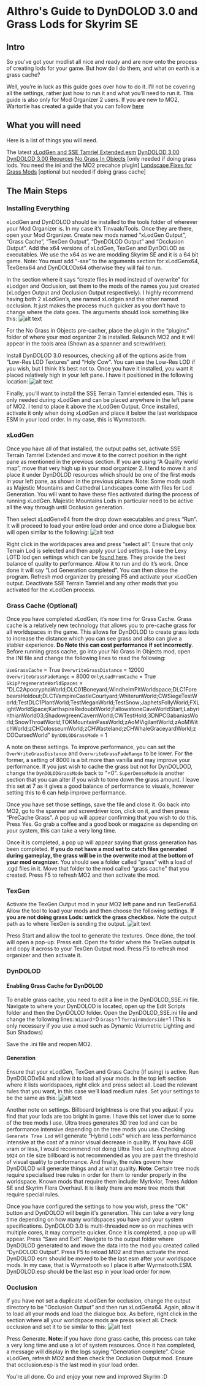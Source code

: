 # Althro's Guide to DynDOLOD 3.0 and Grass Lods for Skyrim SE

## Intro
So you’ve got your modlist all nice and ready and are now onto the process of creating lods for your game. But how do I do them, and what on earth is a grass cache?

Well, you’re in luck as this guide goes over how to do it. I’ll not be covering all the settings, rather just how to run it and what you’ll need to run it. This guide is also only for Mod Organizer 2 users. If you are new to MO2, Wartortle has created a guide that you can follow [here](https://github.com/LivelyDismay/Learn-To-Mod/blob/58b4e895fd7885a0bd703b3b86685961d479fd2e/lessons/Introduction%20to%20MO2.md)

## What you will need

Here is a list of things you will need. 

The latest [xLodGen and SSE Tamriel Extended.esm](https://stepmodifications.org/forum/topic/13451-xlodgen-terrain-lod-beta-81-for-fnv-fo3-fo4-fo4vr-tes5-sse-tes5vr-enderal-enderalse/)
[DynDOLOD 3.00](https://www.nexusmods.com/skyrimspecialedition/mods/32382)
[DynDOLOD 3.00 Reources](https://www.nexusmods.com/skyrimspecialedition/mods/32382)
[No Grass In Objects](https://www.nexusmods.com/skyrimspecialedition/mods/42161) [only needed if doing grass lods. You need the ini and the MO2 precahce plugin]
[Landscape Fixes for Grass Mods](https://www.nexusmods.com/skyrimspecialedition/mods/9005) [optional but needed if doing grass cache]

## The Main Steps

### Installing Everything
xLodGen and DynDOLOD should be installed to the tools folder of wherever your Mod Organizer is. In my case it’s Tinvaak/Tools. Once they are there, open your Mod Organizer. Create new mods named “xLodGen Output”, “Grass Cache”, “TexGen Output”, “DynDOLOD Output” and “Occlusion Output”.  Add the x64 versions of xLodGen, TexGen and DynDOLOD as executables. We use the x64 as we are modding Skyrim SE and it is a 64 bit game. Note: You must add “-sse” to the arguments section for xLodGenx64, TexGenx64 and DynDOLODx64 otherwise they will fail to run. 

In the section where it says “create files in mod instead of overwrite” for xLodgen and Occlusion, set them to the mods of the names you just created (xLodgen Output and Occlusion Output respectively). I highly recommend having both 2 xLodGen’s, one named xLodgen and the other named occlusion. It just makes the process much quicker as you don’t have to change where the data goes. The arguments should look something like this:
![alt text](https://github.com/LivelyDismay/Learn-To-Mod/blob/2ed192a11d4b167e260a5616161418297fe13b7e/images/)

For the No Grass in Objects pre-cacher, place the plugin in the “plugins” folder of where your mod organizer 2 is installed. Relaunch MO2 and it will appear in the tools area (Shown as a spanner and screwdriver).

Install DynDOLOD 3.0 resources, checking all of the options aside from “Low-Res LOD Textures” and “Holy Cow”. You can use the Low-Res LOD if you wish, but I think it’s best not to. Once you have it installed, you want it placed relatively high in your left pane. I have it positioned in the following location: 
![alt text](https://github.com/LivelyDismay/Learn-To-Mod/blob/main/images/DynDOLODAndGrass2.jpg)

Finally, you’ll want to install the SSE Terrain Tamriel extended esm. This is only needed during xLodGen and can be placed anywhere in the left pane of MO2. I tend to place it above the xLodGen Output. Once installed, activate it only when doing xLodGen and place it below the last worldspace ESM in your load order. In my case, this is Wyrmstooth.

### xLodGen
Once you have all of that installed, the output paths set, activate SSE Terrain Tamriel Extended and move it to the correct position in the right pane as mentioned in the previous section. If you are using “A Quality world map”, move that very high up in your mod organizer 2. I tend to move it and place it under DynDOLOD resources which should be one of the first mods in your left pane, as shown in the previous picture. Note: Some mods such as Majestic Mountains and Cathedral Landscapes come with files for Lod Generation. You will want to have these files activated during the process of running xLodGen. Majestic Mountains Lods in particular need to be active all the way through until Occlusion generation.

Then select xLodGenx64 from the drop down executables and press “Run”. It will proceed to load your entire load order and once done a Dialogue box will open similar to the following:
![alt text](https://github.com/LivelyDismay/Learn-To-Mod/blob/main/images/DynDOLODAndGrass3.jpg)

Right click in the worldspaces area and press “select all”. Ensure that only Terrain Lod is selected and then apply your Lod settings. I use the Lexy LOTD lod gen settings which can be [found here](https://lexyslotd.com/guide/finishing-line/#xlodgen). They provide the best balance of quality to performance. Allow it to run and do it’s work. Once done it will say “Lod Generation completed”. You can then close the program. Refresh mod organizer by pressing F5 and activate your xLodGen output. Deactivate SSE Terrain Tamriel and any other mods that you activated for the xLodGen process.

### Grass Cache (Optional)
Once you have completed xLodGen, it’s now time for Grass Cache. Grass cache is a relatively new technology that allows you to pre-cache grass for all worldspaces in the game. This allows for DynDOLOD to create grass lods to increase the distance which you can see grass and also can give a stabler experience. **Do Note this can cost performance if set incorrectly**. Before running grass cache, go into your No Grass In Objects mod, open the INI file and change the following lines to read the following:

`UseGrassCache` = True
`OverwriteGrassDistance` = 12000
`OverwriteGrassFadeRange` = 8000
`OnlyLoadFromCache` = True
`SkipPregenerateWorldSpaces` = "DLC2ApocryphaWorld;DLC01Boneyard;WindhelmPitWorldspace;DLC1ForebearsHoldout;DLC1VampireCastleCourtyard;WhiterunWorld;CWSiegeTestWorld;TestDLC1PlantWorld;TestMeganWorld;TestSnow;JaphetsFollyWorld;FXLightWorldSpace;KarthspireRedoubtWorld;FallowstoneCaveWorldStart;LabyrinthianWorld03;ShadowgreenCavernWorld;CWTestHold;3DNPCGabaniasWorld;SnowThroatWorld;TOKMountainPassWorld;zAoMVigilantWorld;zAoMWitchWorld;zCHColosseumWorld;zCHWasteland;zCHWhaleGraceyardWorld;zCOCursedWorld"
`DynDOLODGrassMode` = 1

A note on these settings. To improve performance, you can set the `OverWriteGrassDistance` and `OverwriteGrassFadeRange` to be lower. For the former, a setting of 8000 is a bit more than vanilla and may improve your performance. If you just wish to cache the grass but not for DynDOLDOD, change the `DynDOLODGrassMode` back to "=0". `SuperDenseMode` is another section that you can alter if you wish to tone down the grass amount. I leave this set at 7 as it gives a good balance of performance to visuals, however setting this to 6 can help improve performance.

Once you have set those settings, save the file and close it. Go back into MO2, go to the spanner and screwdriver icon, click on it, and then press “PreCache Grass”. A pop up will appear confirming that you wish to do this. Press Yes. Go grab a coffee and a good book or magazine as depending on your system, this can take a very long time.

Once it is completed, a pop up will appear saying that grass generation has been completed. **If you do not have a mod set to catch files generated during gameplay, the grass will be in the overwrite mod at the bottom of your mod oragnizer.** You should see a folder called “grass” with a load of .cgd files in it. Move that folder to the mod called “grass cache” that you created. Press F5 to refresh MO2 and then activate the mod.

### TexGen
Activate the TexGen Output mod in your MO2 left pane and run TexGenx64. Allow the tool to load your mods and then choose the following settings. **If you are not doing grass Lods: untick the grass checkbox.** Note the output path as to where TexGen is sending the output.
![alt text](https://github.com/LivelyDismay/Learn-To-Mod/blob/main/images/DynDOLODAndGrass4.jpg)

Press Start and allow the tool to generate the textures. Once done, the tool will open a pop-up. Press exit. Open the folder where the TexGen output is and copy it across to your TexGen Output mod. Press F5 to refresh mod organizer and then activate it.

### DynDOLOD

#### Enabling Grass Cache for DynDOLOD
To enable grass cache, you need to edit a line in the DynDOLOD_SSE.ini file. Navigate to where your DynDOLOD is located, open up the Edit Scripts folder and then the DynDOLOD folder. Open the DynDOLOD_SSE.ini file and change the following lines:
`Wizard`=0
`Grass`=1
`TerrainUnderside`=1 (This is only necessary if you use a mod such as Dynamic Volumetric Lighting and Sun Shadows)

Save the .ini file and reopen MO2.

#### Generation
Ensure that your xLodGen, TexGen and Grass Cache (if using) is active. Run DynDOLODx64 and allow it to load all your mods. In the top left section where it lists worldspaces, right click and press select all. Load the relevant rules that you want, in this case we’ll load medium rules. Set your settings to be the same as this:
![alt text](https://github.com/LivelyDismay/Learn-To-Mod/blob/main/images/DynDOLODAndGrass5.jpg)

Another note on settings. Billboard brightness is one that you adjust if you find that your lods are too bright in game. I have this set lower due to some of the tree mods I use. Ultra trees generates 3D tree lod and can be performance intensive depending on the tree mods you use. Checking `Generate Tree Lod` will generate "Hybrid Lods" which are less performance intensive at the cost of a minor visual decrease in quality. If you have 4GB vram or less, I would recommend not doing Ultra Tree Lod. Anything above `1024` on tile size billboard is not recommended as you are past the threshold of visual quality to performance. And finally, the rules govern how DynDOLOD will generate things and at what quality. **Note**: Certain tree mods require specialised tree rules in order for them to render properly in the worldspace. Known mods that require them include: Myrkvior, Trees Addon SE and Skyrim Flora Overhaul. It is likely there are more tree mods that require special rules. 

Once you have configured the settings to how you wish, press the "OK" button and DynDOLOD will begin it's generation. This can take a very long time depending on how many worldspaces you have and your system specifications. DynDOLOD 3.0 is multi-threaded now so on machines with multiple cores, it may compelte quicker. Once it is completed, a pop up will appear. Press “Save and Exit”. Navigate to the output folder where DynDOLOD generated to and move the data into the mod you created called “DynDOLOD Output”. Press F5 to reload MO2 and then activate the mod. DynDOLOD esm should be moved to be the last esm after your worldspace mods. In my case, that is Wyrmstooth so I place it after Wyrmstooth.ESM. DynDOLOD.esp should be the last esp in your load order for now.

### Occlusion
If you have not set a duplicate xLodGen for occlusion, change the output directory to be “Occlusion Output” and then run xLodGenx64. Again, allow it to load all your mods and load the dialogue box. As before, right click in the section where all your worldspace mods are press select all. Check occlusion and set it to be similar to this:
![alt text](https://github.com/LivelyDismay/Learn-To-Mod/blob/main/images/DynDOLODAndGrass6.jpg)

Press Generate. **Note:** if you have done grass cache, this process can take a very long time and use a lot of system resources. Once it has completed, a message will display in the logs saying “Generation complete”. Close xLodGen, refresh MO2 and then check the Occlusion Output mod. Ensure that occlusion.esp is the last mod in your load order.

You’re all done. Go and enjoy your new and improved Skyrim :D
